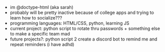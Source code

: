 - im @doctype-html (aka sarah)
- probably will be pretty inactive because of college apps and trying to learn how to socialize???
- programming languages: HTML/CSS, python, learning JS
- current project: python script to rotate thru passwords + something else to make a specific team mad
- future projects?: python script 2 create a discord bot to remind me and repeat reminders (i have adhd)
